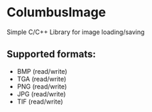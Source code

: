 # ColumbusImage
Simple C/C++ Library for image loading/saving
## Supported formats:
* BMP (read/write)
* TGA (read/write)
* PNG (read/write)
* JPG (read/write)
* TIF (read/write)

